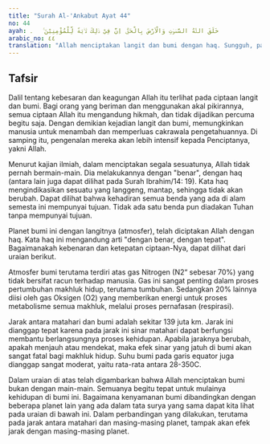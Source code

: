 ```yaml
---
title: "Surah Al-'Ankabut Ayat 44"
no: 44
ayah: خَلَقَ اللّٰهُ السَّمٰوٰتِ وَالْاَرْضَ بِالْحَقِّۗ اِنَّ فِيْ ذٰلِكَ لَاٰيَةً لِّلْمُؤْمِنِيْنَ ࣖ   ۔
arabic_no: ٤٤
translation: "Allah menciptakan langit dan bumi dengan haq. Sungguh, pada yang demikian itu pasti terdapat tanda-tanda (kebesaran Allah) bagi orang-orang yang beriman. "
---
```


## Tafsir

Dalil tentang kebesaran dan keagungan Allah itu terlihat pada ciptaan langit dan bumi. Bagi orang yang beriman dan menggunakan akal pikirannya, semua ciptaan Allah itu mengandung hikmah, dan tidak dijadikan percuma begitu saja. Dengan demikian kejadian langit dan bumi, memungkinkan manusia untuk menambah dan memperluas cakrawala pengetahuannya. Di samping itu, pengenalan mereka akan lebih intensif kepada Penciptanya, yakni Allah. 

Menurut kajian ilmiah, dalam menciptakan segala sesuatunya, Allah tidak pernah bermain-main. Dia melakukannya dengan "benar", dengan haq (antara lain juga dapat dilihat pada Surah Ibrahim/14: 19). Kata haq mengindikasikan sesuatu yang langgeng, mantap, sehingga tidak akan berubah. Dapat dilihat bahwa kehadiran semua benda yang ada di alam semesta ini mempunyai tujuan. Tidak ada satu benda pun diadakan Tuhan tanpa mempunyai tujuan. 

Planet bumi ini dengan langitnya (atmosfer), telah diciptakan Allah dengan haq. Kata haq ini mengandung arti "dengan benar, dengan tepat". Bagaimanakah kebenaran dan ketepatan ciptaan-Nya, dapat dilihat dari uraian berikut.

Atmosfer bumi terutama terdiri atas gas Nitrogen (N2“ sebesar 70%) yang tidak bersifat racun terhadap manusia. Gas ini sangat penting dalam proses pertumbuhan makhluk hidup, terutama tumbuhan. Sedangkan 20% lainnya diisi oleh gas Oksigen (O2) yang memberikan energi untuk proses metabolisme semua makhluk, melalui proses pernafasan (respirasi).

Jarak antara matahari dan bumi adalah sekitar 139 juta km. Jarak ini dianggap tepat karena pada jarak ini sinar matahari dapat berfungsi membantu berlangsungnya proses kehidupan. Apabila jaraknya berubah, apakah menjauh atau mendekat, maka efek sinar yang jatuh di bumi akan sangat fatal bagi makhluk hidup. Suhu bumi pada garis equator juga dianggap sangat moderat, yaitu rata-rata antara 28-350C.

Dalam uraian di atas telah digambarkan bahwa Allah menciptakan bumi bukan dengan main-main. Semuanya begitu tepat untuk mulainya kehidupan di bumi ini. Bagaimana kenyamanan bumi dibandingkan dengan beberapa planet lain yang ada dalam tata surya yang sama dapat kita lihat pada uraian di bawah ini. Dalam perbandingan yang dilakukan, terutama pada jarak antara matahari dan masing-masing planet, tampak akan efek jarak dengan masing-masing planet.